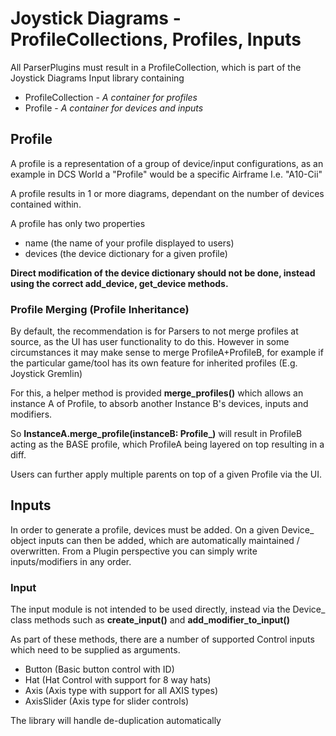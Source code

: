 # Joystick Diagrams - ProfileCollections, Profiles, Inputs

All ParserPlugins must result in a ProfileCollection, which is part of the Joystick Diagrams Input library containing

- ProfileCollection - *A container for profiles*
- Profile - *A container for devices and inputs*

## Profile
A profile is a representation of a group of device/input configurations, as an example in DCS World a "Profile" would be a specific Airframe I.e. "A10-Cii"

A profile results in 1 or more diagrams, dependant on the number of devices contained within.

A profile has only two properties
- name (the name of your profile displayed to users)
- devices (the device dictionary for a given profile)

**Direct modification of the device dictionary should not be done, instead using  the correct add_device, get_device methods.**

### Profile Merging (Profile Inheritance)
By default, the recommendation is for Parsers to not merge profiles at source, as the UI has user functionality to do this. However in some circumstances it may make sense to merge ProfileA+ProfileB, for example if the particular game/tool has its own feature for inherited profiles (E.g. Joystick Gremlin)

For this, a helper method is provided **merge_profiles()** which allows an instance A of Profile, to absorb another Instance B's devices, inputs and modifiers.

So **InstanceA.merge_profile(instanceB: Profile_)** will result in ProfileB acting as the BASE profile, which ProfileA being layered on top resulting in a diff.

Users can further apply multiple parents on top of a given Profile via the UI.

## Inputs
In order to generate a profile, devices must be added. On a given Device_ object inputs can then be added, which are automatically maintained / overwritten. From a Plugin perspective you can simply write inputs/modifiers in any order.

### Input
The input module is not intended to be used directly, instead via the Device_ class methods such as **create_input()** and **add_modifier_to_input()**

As part of these methods, there are a number of supported Control inputs which need to be supplied as arguments.

- Button (Basic button control with ID)
- Hat (Hat Control with support for 8 way hats)
- Axis (Axis type with support for all AXIS types)
- AxisSlider (Axis type for slider controls)

The library will handle de-duplication automatically
